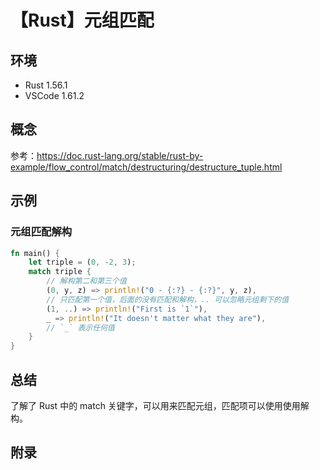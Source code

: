 # 【Rust】元组匹配

## 环境

- Rust 1.56.1
- VSCode 1.61.2

## 概念

参考：<https://doc.rust-lang.org/stable/rust-by-example/flow_control/match/destructuring/destructure_tuple.html>  

## 示例

### 元组匹配解构

```rust
fn main() {
    let triple = (0, -2, 3);
    match triple {
        // 解构第二和第三个值
        (0, y, z) => println!("0 - {:?} - {:?}", y, z),
        // 只匹配第一个值，后面的没有匹配和解构，.. 可以忽略元组剩下的值
        (1, ..) => println!("First is `1`"),
        _ => println!("It doesn't matter what they are"),
        // `_` 表示任何值
    }
}
```

## 总结

了解了 Rust 中的 match 关键字，可以用来匹配元组，匹配项可以使用使用解构。

## 附录
